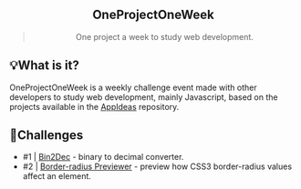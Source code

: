 <h2 align="center">OneProjectOneWeek</h2>
<blockquote align="center">One project a week to study web development.</blockquote>

## 💡What is it?
OneProjectOneWeek is a weekly challenge event made with other developers to study web development, mainly Javascript, based on the projects available in the [AppIdeas](https://github.com/florinpop17/app-ideas) repository.

## 📂Challenges
- #1 | [Bin2Dec](https://github.com/allyfx/oneprojectoneweek/tree/master/Bin2Dec) - binary to decimal converter.
- #2 | [Border-radius Previewer](https://github.com/allyfx/oneprojectoneweek/tree/master/BorderRadiusPreviewer) - preview how CSS3 border-radius values affect an element.
